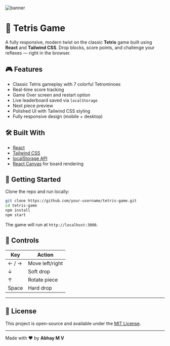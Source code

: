 ![banner](https://socialify.git.ci/ftabhay/Tetris/image?custom_description=Its+just+a+game&custom_language=React&description=1&font=Raleway&language=1&name=1&owner=1&pattern=Circuit+Board&stargazers=1&theme=Dark)

# 🧱 Tetris Game

A fully responsive, modern twist on the classic **Tetris** game built using **React** and **Tailwind CSS**. Drop blocks, score points, and challenge your reflexes — right in the browser.

## 🎮 Features

* Classic Tetris gameplay with 7 colorful Tetrominoes
* Real-time score tracking
* Game Over screen and restart option
* Live leaderboard saved via `localStorage`
* Next piece preview
* Polished UI with Tailwind CSS styling
* Fully responsive design (mobile + desktop)

## 🛠️ Built With

* [React](https://reactjs.org/)
* [Tailwind CSS](https://tailwindcss.com/)
* [localStorage API](https://developer.mozilla.org/en-US/docs/Web/API/Window/localStorage)
* [React Canvas](https://developer.mozilla.org/en-US/docs/Web/API/Canvas_API) for board rendering

## 🚀 Getting Started

Clone the repo and run locally:

```bash
git clone https://github.com/your-username/tetris-game.git
cd tetris-game
npm install
npm start
```

The game will run at `http://localhost:3000`.

## 🎯 Controls

| Key   | Action          |
| ----- | --------------- |
| ← / → | Move left/right |
| ↓     | Soft drop       |
| ↑     | Rotate piece    |
| Space | Hard drop       |

***



## 📄 License

This project is open-source and available under the [MIT License](LICENSE).

---

Made with ❤️ by **Abhay M V**
